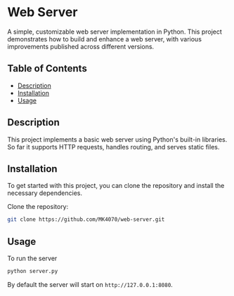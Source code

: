 # Web Server

A simple, customizable web server implementation in Python. This project demonstrates how to build and enhance a web server, with various improvements published across different versions.

## Table of Contents

- [Description](#description)
- [Installation](#installation)
- [Usage](#usage)

## Description

This project implements a basic web server using Python's built-in libraries. So far it supports HTTP requests, handles routing, and serves static files.

## Installation

To get started with this project, you can clone the repository and install the necessary dependencies.

Clone the repository:
   ```bash
   git clone https://github.com/MK4070/web-server.git
   ```

## Usage

To run the server 

```bash
python server.py
```
By default the server will start on ```http://127.0.0.1:8080```.
